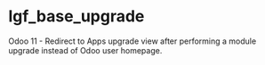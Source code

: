 # lgf_base_upgrade
Odoo 11 - Redirect to Apps upgrade view after performing a module upgrade instead of Odoo user homepage.
